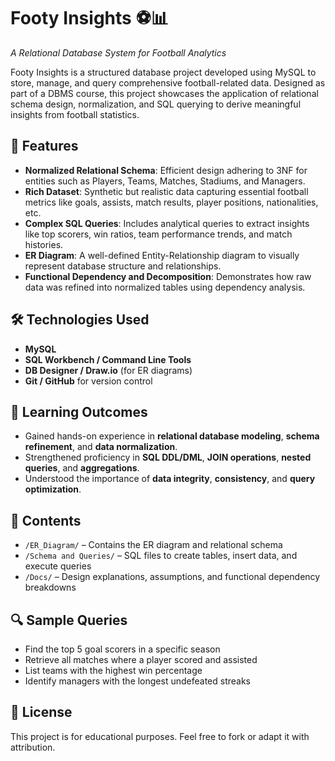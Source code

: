 # Footy Insights ⚽📊

*A Relational Database System for Football Analytics*

Footy Insights is a structured database project developed using MySQL to store, manage, and query comprehensive football-related data. Designed as part of a DBMS course, this project showcases the application of relational schema design, normalization, and SQL querying to derive meaningful insights from football statistics.

## 📌 Features

* **Normalized Relational Schema**: Efficient design adhering to 3NF for entities such as Players, Teams, Matches, Stadiums, and Managers.
* **Rich Dataset**: Synthetic but realistic data capturing essential football metrics like goals, assists, match results, player positions, nationalities, etc.
* **Complex SQL Queries**: Includes analytical queries to extract insights like top scorers, win ratios, team performance trends, and match histories.
* **ER Diagram**: A well-defined Entity-Relationship diagram to visually represent database structure and relationships.
* **Functional Dependency and Decomposition**: Demonstrates how raw data was refined into normalized tables using dependency analysis.

## 🛠 Technologies Used

* **MySQL**
* **SQL Workbench / Command Line Tools**
* **DB Designer / Draw\.io** (for ER diagrams)
* **Git / GitHub** for version control

## 🧠 Learning Outcomes

* Gained hands-on experience in **relational database modeling**, **schema refinement**, and **data normalization**.
* Strengthened proficiency in **SQL DDL/DML**, **JOIN operations**, **nested queries**, and **aggregations**.
* Understood the importance of **data integrity**, **consistency**, and **query optimization**.

## 📁 Contents

* `/ER_Diagram/` – Contains the ER diagram and relational schema
* `/Schema and Queries/` – SQL files to create tables, insert data, and execute queries
* `/Docs/` – Design explanations, assumptions, and functional dependency breakdowns

## 🔍 Sample Queries

* Find the top 5 goal scorers in a specific season
* Retrieve all matches where a player scored and assisted
* List teams with the highest win percentage
* Identify managers with the longest undefeated streaks

## 🧾 License

This project is for educational purposes. Feel free to fork or adapt it with attribution.
